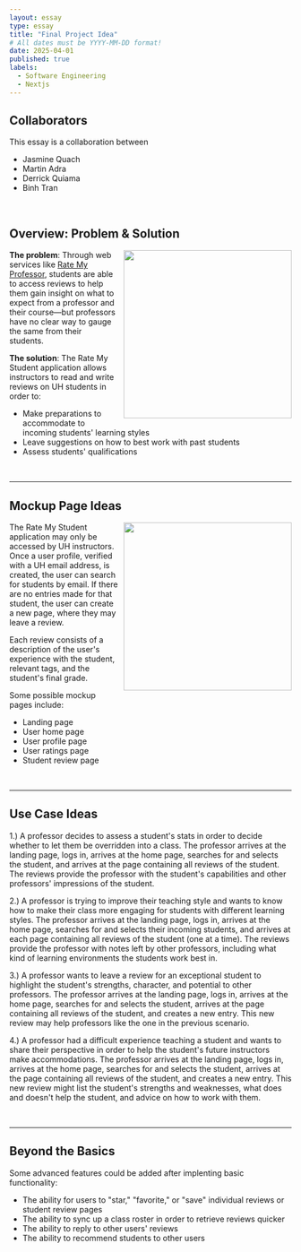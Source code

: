 ```yaml
---
layout: essay
type: essay
title: "Final Project Idea"
# All dates must be YYYY-MM-DD format!
date: 2025-04-01
published: true
labels:
  - Software Engineering
  - Nextjs
---
```


## Collaborators
This essay is a collaboration between
* Jasmine Quach
* Martin Adra
* Derrick Quiama
* Binh Tran

<br>

## Overview: Problem & Solution

<img height="300px" class="rounded" style="float: right; margin-left: 10px; margin-bottom: 10px;" src="https://media.istockphoto.com/id/1284090931/photo/cat-teacher-and-its-students-2.jpg?s=612x612&w=0&k=20&c=0I9gF9jTAHkloUG6jQ4T6l_HLeo37YoD28uNwWeEsGE=">

**The problem**: Through web services like [Rate My Professor](https://www.ratemyprofessors.com/), students are able to access reviews to help them gain insight on what to expect from a professor and their course—but professors have no clear way to gauge the same from their students.

**The solution**: The Rate My Student application allows instructors to read and write reviews on UH students in order to:
* Make preparations to accommodate to incoming students' learning styles
* Leave suggestions on how to best work with past students
* Assess students' qualifications

<br>
<hr>

## Mockup Page Ideas

<img height="300px" class="rounded" style="float: right; margin-left: 10px; margin-bottom: 10px;" src="https://m.media-amazon.com/images/I/612va7xFg+L.jpg">

The Rate My Student application may only be accessed by UH instructors. Once a user profile, verified with a UH email address, is created, the user can search for students by email. If there are no entries made for that student, the user can create a new page, where they may leave a review.

Each review consists of a description of the user's experience with the student, relevant tags, and the student's final grade.

Some possible mockup pages include:
* Landing page
* User home page
* User profile page
* User ratings page
* Student review page

<br>
<hr>

## Use Case Ideas

1.) A professor decides to assess a student's stats in order to decide whether to let them be overridden into a class. The professor arrives at the landing page, logs in, arrives at the home page, searches for and selects the student, and arrives at the page containing all reviews of the student. The reviews provide the professor with the student's capabilities and other professors' impressions of the student.

2.) A professor is trying to improve their teaching style and wants to know how to make their class more engaging for students with different learning styles. The professor arrives at the landing page, logs in, arrives at the home page, searches for and selects their incoming students, and arrives at each page containing all reviews of the student (one at a time). The reviews provide the professor with notes left by other professors, including what kind of learning environments the students work best in.

3.) A professor wants to leave a review for an exceptional student to highlight the student's strengths, character, and potential to other professors. The professor arrives at the landing page, logs in, arrives at the home page, searches for and selects the student, arrives at the page containing all reviews of the student, and creates a new entry. This new review may help professors like the one in the previous scenario.

4.) A professor had a difficult experience teaching a student and wants to share their perspective in order to help the student's future instructors make accommodations. The professor arrives at the landing page, logs in, arrives at the home page, searches for and selects the student, arrives at the page containing all reviews of the student, and creates a new entry. This new review might list the student's strengths and weaknesses, what does and doesn't help the student, and advice on how to work with them.

<br>
<hr>

## Beyond the Basics

Some advanced features could be added after implenting basic functionality:
* The ability for users to "star," "favorite," or "save" individual reviews or student review pages
* The ability to sync up a class roster in order to retrieve reviews quicker
* The ability to reply to other users' reviews
* The ability to recommend students to other users
